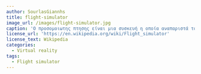 ```yaml
---
author: SourlasGiannhs
title: flight-simulator
image_url: /images/flight-simulator.jpg
caption: 'Ο προσομοιωτης πτησης είναι μια συσκευή η οποία αναπαριστά το περιβάλον πτήσης ενός αεροπλάνου και χρησιμοποιείτε για εκπαίδευση πιλότων. Εξομειώνει τις λειτουργίες του αεροπλάνου ανταπροκρίνεται σε όλους τους χειρισμούς και εντολές όπως θα έκανε και ενα πραγματικό αεροπλάνο εν πτήση έτσι ώστε οι νέοι πιλώτοι να εκπαιδεύονται φθηνότερα και με μικρότερο κίνδυνο '
license_url: 'https://en.wikipedia.org/wiki/Flight_simulator'
license_text: Wikipedia
categories:
  - Virtual reality
tags:
  - Flight simulator
---
```

